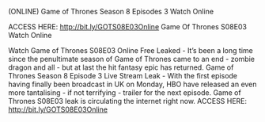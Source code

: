 (ONLINE) Game of Thrones Season 8 Episodes 3 Watch Online

ACCESS HERE: http://bit.ly/GOTS08E03Online
Game Of Thrones S08E03 Watch Online

Watch Game of Thrones S08E03 Online Free Leaked - It’s been a long time since the penultimate season of Game of Thrones came to an end - zombie dragon and all - but at last the hit fantasy epic has returned. 
Game of Thrones Season 8 Episode 3 Live Stream Leak - With the first episode having finally been broadcast in UK on Monday, HBO have released an even more tantalising - if not terrifying - trailer for the next episode. 
Game of Thrones S08E03 leak is circulating the internet right now. 
ACCESS HERE: http://bit.ly/GOTS08E03Online